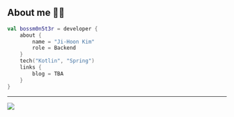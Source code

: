 ## About me 🧑‍💻

```kotlin
val bossm0n5t3r = developer {
    about {
        name = "Ji-Hoon Kim"
        role = Backend
    }
    tech("Kotlin", "Spring")
    links {
        blog = TBA
    }
}
```

---

![](https://raw.githubusercontent.com/bossm0n5t3r/bossm0n5t3r/output/github-contribution-grid-snake.svg)
